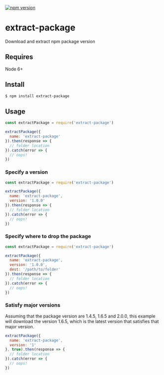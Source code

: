 [![npm version](https://badge.fury.io/js/extract-package.svg)](https://badge.fury.io/js/extract-package) 

# extract-package

Download and extract npm package version

## Requires

Node 6+

## Install

```bash
$ npm install extract-package
```

## Usage


```js
const extractPackage = require('extract-package')

extractPackage({
  name: 'extract-package'
}).then(response => {
  // folder location
}).catch(error => {
  // oops!
})
```

### Specify a version

```js
const extractPackage = require('extract-package')

extractPackage({
  name: 'extract-package',
  version: '1.0.0'
}).then(response => {
  // folder location
}).catch(error => {
  // oops!
})
```

### Specify where to drop the package

```js
const extractPackage = require('extract-package')

extractPackage({
  name: 'extract-package',
  version: '1.0.0',
  dest: '/path/to/folder'
}).then(response => {
  // folder location
}).catch(error => {
  // oops!
})
```

### Satisfy major versions

Assuming that the package version are 1.4.5, 1.6.5 and 2.0.0, this example will download the version 1.6.5, which is the latest version that satisfies that major version.

```js
extractPackage({
  name: 'extract-package',
  version: '1'
}, true).then(response => {
  // folder location
}).catch(error => {
  // oops!
})
```
